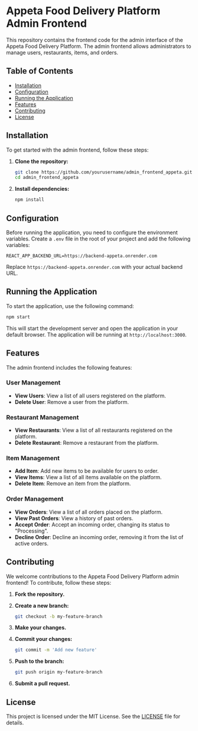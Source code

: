 # Appeta Food Delivery Platform Admin Frontend

This repository contains the frontend code for the admin interface of the Appeta Food Delivery Platform. The admin frontend allows administrators to manage users, restaurants, items, and orders.

## Table of Contents

- [Installation](#installation)
- [Configuration](#configuration)
- [Running the Application](#running-the-application)
- [Features](#features)
- [Contributing](#contributing)
- [License](#license)

## Installation

To get started with the admin frontend, follow these steps:

1. **Clone the repository:**

   ```sh
   git clone https://github.com/yourusername/admin_frontend_appeta.git
   cd admin_frontend_appeta
   ```

2. **Install dependencies:**

   ```sh
   npm install
   ```

## Configuration

Before running the application, you need to configure the environment variables. Create a `.env` file in the root of your project and add the following variables:

```env
REACT_APP_BACKEND_URL=https://backend-appeta.onrender.com
```

Replace `https://backend-appeta.onrender.com` with your actual backend URL.

## Running the Application

To start the application, use the following command:

```sh
npm start
```

This will start the development server and open the application in your default browser. The application will be running at `http://localhost:3000`.

## Features

The admin frontend includes the following features:

### User Management

- **View Users**: View a list of all users registered on the platform.
- **Delete User**: Remove a user from the platform.

### Restaurant Management

- **View Restaurants**: View a list of all restaurants registered on the platform.
- **Delete Restaurant**: Remove a restaurant from the platform.

### Item Management

- **Add Item**: Add new items to be available for users to order.
- **View Items**: View a list of all items available on the platform.
- **Delete Item**: Remove an item from the platform.

### Order Management

- **View Orders**: View a list of all orders placed on the platform.
- **View Past Orders**: View a history of past orders.
- **Accept Order**: Accept an incoming order, changing its status to "Processing".
- **Decline Order**: Decline an incoming order, removing it from the list of active orders.

## Contributing

We welcome contributions to the Appeta Food Delivery Platform admin frontend! To contribute, follow these steps:

1. **Fork the repository.**
2. **Create a new branch:**

   ```sh
   git checkout -b my-feature-branch
   ```

3. **Make your changes.**
4. **Commit your changes:**

   ```sh
   git commit -m 'Add new feature'
   ```

5. **Push to the branch:**

   ```sh
   git push origin my-feature-branch
   ```

6. **Submit a pull request.**

## License

This project is licensed under the MIT License. See the [LICENSE](LICENSE) file for details.
